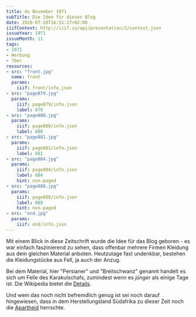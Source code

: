 ```yaml
---
title: du November 1971
subTitle: Die Idee für dieses Blog
date: 2020-07-28T16:51:27+02:00
iiifContext: http://iiif.io/api/presentation/2/context.json
issueYear: 1971
issueMonth: 11
tags:
- 1971
- Werbung
- 70er
resources:
- src: "front.jpg"
  name: front
  params:
    iiif: front/info.json
- src: "page879.jpg"
  params:
    iiif: page879/info.json
    label: 879
- src: "page880.jpg"
  params:
    iiif: page880/info.json
    label: 880
- src: "page881.jpg"
  params:
    iiif: page881/info.json
    label: 881
- src: "page884.jpg"
  params:
    iiif: page884/info.json
    label: 884
    hint: non-paged
- src: "page888.jpg"
  params:
    iiif: page888/info.json
    label: 888
    hint: non-paged
- src: "end.jpg"
  params:
    iiif: end/info.json
---
```

Mit einem Blick in diese Zeitschrift wurde die Idee für das Blog geboren - es war einfach faszinierend zu sehen, dass offenbar mehrere Firmen Kleidung aus dem gleichen Material anboten. Heutzutage fast undenkbar, bestehen die Kleidungstücke aus Fell, ja auch der Anzug.
<!--more-->
Bei dem Material, hier "Persianer" und "Breitschwanz" genannt handelt es sich um Felle des Karakulschafs, zumindest wenn es _jünger_ als einige Tage ist. Die Wikipedia bietet die [Details](https://de.wikipedia.org/wiki/Persianer).

Und wem das noch nicht befremdlich genug ist sei noch darauf hingewiesen, dass in dem Herstellungsland Südafrika zu dieser Zeit noch die [Apartheid](https://de.wikipedia.org/wiki/Apartheid) herrschte.
